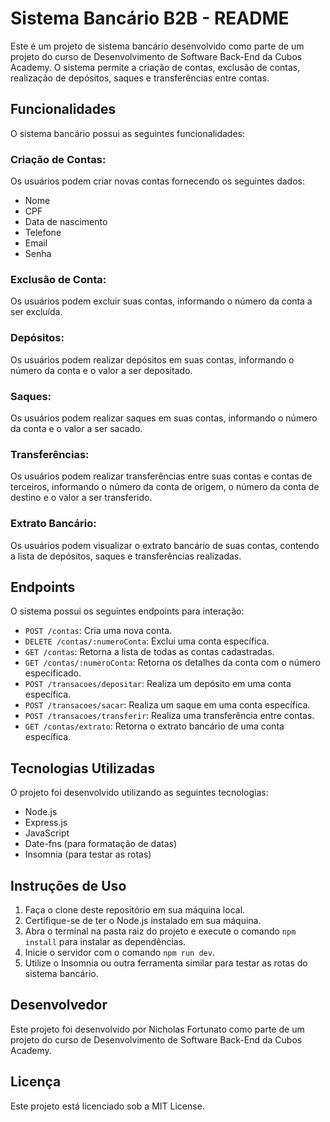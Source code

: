 # Sistema Bancário B2B - README

Este é um projeto de sistema bancário desenvolvido como parte de um projeto do curso de Desenvolvimento de Software Back-End da Cubos Academy. O sistema permite a criação de contas, exclusão de contas, realização de depósitos, saques e transferências entre contas.

## Funcionalidades

O sistema bancário possui as seguintes funcionalidades:

### Criação de Contas:

Os usuários podem criar novas contas fornecendo os seguintes dados:
- Nome
- CPF
- Data de nascimento
- Telefone
- Email
- Senha

### Exclusão de Conta:

Os usuários podem excluir suas contas, informando o número da conta a ser excluída.

### Depósitos:

Os usuários podem realizar depósitos em suas contas, informando o número da conta e o valor a ser depositado.

### Saques:

Os usuários podem realizar saques em suas contas, informando o número da conta e o valor a ser sacado.

### Transferências:

Os usuários podem realizar transferências entre suas contas e contas de terceiros, informando o número da conta de origem, o número da conta de destino e o valor a ser transferido.

### Extrato Bancário:

Os usuários podem visualizar o extrato bancário de suas contas, contendo a lista de depósitos, saques e transferências realizadas.

## Endpoints

O sistema possui os seguintes endpoints para interação:

- `POST /contas`: Cria uma nova conta.
- `DELETE /contas/:numeroConta`: Exclui uma conta específica.
- `GET /contas`: Retorna a lista de todas as contas cadastradas.
- `GET /contas/:numeroConta`: Retorna os detalhes da conta com o número especificado.
- `POST /transacoes/depositar`: Realiza um depósito em uma conta específica.
- `POST /transacoes/sacar`: Realiza um saque em uma conta específica.
- `POST /transacoes/transferir`: Realiza uma transferência entre contas.
- `GET /contas/extrato`: Retorna o extrato bancário de uma conta específica.

## Tecnologias Utilizadas

O projeto foi desenvolvido utilizando as seguintes tecnologias:

- Node.js
- Express.js
- JavaScript
- Date-fns (para formatação de datas)
- Insomnia (para testar as rotas)

## Instruções de Uso

1. Faça o clone deste repositório em sua máquina local.
2. Certifique-se de ter o Node.js instalado em sua máquina.
3. Abra o terminal na pasta raiz do projeto e execute o comando `npm install` para instalar as dependências.
4. Inicie o servidor com o comando `npm run dev`.
5. Utilize o Insomnia ou outra ferramenta similar para testar as rotas do sistema bancário.

## Desenvolvedor

Este projeto foi desenvolvido por Nicholas Fortunato como parte de um projeto do curso de Desenvolvimento de Software Back-End da Cubos Academy.

## Licença

Este projeto está licenciado sob a MIT License.
